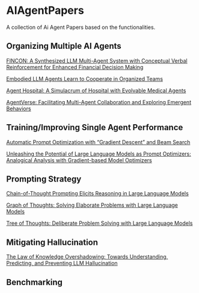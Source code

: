 # AIAgentPapers
A collection of Ai Agent Papers based on the functionalities.

## Organizing Multiple AI Agents

[FINCON: A Synthesized LLM Multi-Agent System with Conceptual Verbal Reinforcement for Enhanced Financial Decision Making](https://arxiv.org/pdf/2407.06567)

[Embodied LLM Agents Learn to Cooperate in Organized Teams](https://arxiv.org/pdf/2403.12482)

[Agent Hospital: A Simulacrum of Hospital with Evolvable Medical Agents](https://arxiv.org/pdf/2405.02957)

[AgentVerse: Facilitating Multi-Agent Collaboration and Exploring Emergent Behaviors](https://openreview.net/pdf?id=EHg5GDnyq1)


## Training/Improving Single Agent Performance

[Automatic Prompt Optimization with “Gradient Descent” and Beam Search](https://arxiv.org/pdf/2305.03495)

[Unleashing the Potential of Large Language Models as Prompt Optimizers: Analogical Analysis with Gradient-based Model Optimizers](https://arxiv.org/pdf/2402.17564)

## Prompting Strategy

[Chain-of-Thought Prompting Elicits Reasoning in Large Language Models](https://arxiv.org/pdf/2201.11903)

[Graph of Thoughts: Solving Elaborate Problems with Large Language Models](https://arxiv.org/pdf/2308.09687)

[Tree of Thoughts: Deliberate Problem Solving with Large Language Models](https://arxiv.org/pdf/2305.10601)

## Mitigating Hallucination

[The Law of Knowledge Overshadowing: Towards Understanding, Predicting, and Preventing LLM Hallucination](https://www.arxiv.org/pdf/2502.16143)


## Benchmarking

[]()
